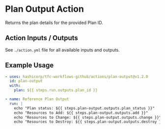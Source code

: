 # Plan Output Action

Returns the plan details for the provided Plan ID.

## Action Inputs / Outputs

See `./action.yml` file for all available inputs and outputs.

## Example Usage

```yml
- uses: hashicorp/tfc-workflows-github/actions/plan-output@v1.2.0
  id: plan-output
  with:
    plan: ${{ steps.run.outputs.plan_id }}

- name: Reference Plan Output
  run: |
    echo "Plan status: ${{ steps.plan-output.outputs.plan_status }}"
    echo "Resources to Add: ${{ steps.plan-output.outputs.add }}"
    echo "Resources to Change: ${{ steps.plan-output.outputs.change }}"
    echo "Resources to Destroy: ${{ steps.plan-output.outputs.destroy }}"

```
